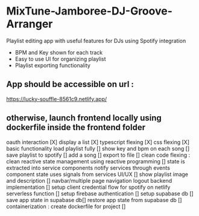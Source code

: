 # MixTune-Jamboree-DJ-Groove-Arranger
Playlist editing app with useful features for DJs using Spotify integration
 - BPM and Key shown for each track
 - Easy to use UI for organizing playlist
 - Playlist exporting functionality

## App should be accessible on url : 
https://lucky-souffle-8561c9.netlify.app/


## otherwise, launch frontend locally using dockerfile inside the frontend folder

oauth interaction [X]
display a list [X]
typescript flexing [X]
css flexing [X]
basic functionality
    load playlist fully []
    show key and bpm on each song []
    save playlist to spotify []
    add a song []
    export to file []
clean code flexing : 
    clean reactive state management using reactive programming []
    state is extracted into service
    components notify services through events
    component state uses signals from services
UI/UX []
    show playlist image and description []
    navbar/multiple page navigation
    logout
backend implementation []
    setup client credential flow for spotify on netlify serverless function []
    setup firebase authentication []
    setup supabase db []
    save app state in supabase db­[]
    restore app state from supabase db []
containerization : create dockerfile for project []
